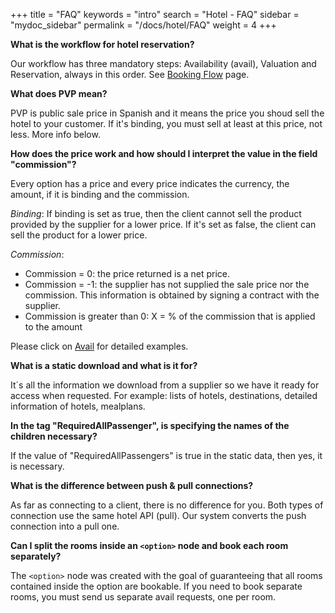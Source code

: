 +++
title = "FAQ"
keywords = "intro"
search = "Hotel - FAQ"
sidebar = "mydoc_sidebar"
permalink = "/docs/hotel/FAQ"
weight = 4
+++

**What is the workflow for hotel reservation?**

Our workflow has three mandatory steps: Availability (avail), Valuation and Reservation, always in this order. See [Booking Flow](/legacy/hotel-suppliers/how-to-guides/booking-flow/) page.



**What does PVP mean?**

PVP is public sale price in Spanish and it means the price you shoud sell the hotel to your customer. If it's binding, you must sell at least at this price, not less. More info below.




**How does the price work and how should I interpret the value in the field "commission"?**

Every option has a price and every price indicates the currency, the amount, if it is binding and the commission.

*Binding*: If binding is set as true, then the client cannot sell the product provided by the supplier for a lower price. If it's set as false, the client can sell the product for a lower price.

*Commission*:

 - Commission = 0: the price returned is a net price.
 - Commission = -1: the supplier has not supplied the sale price nor the commission. This information is obtained by signing a contract with the supplier.
 - Commission is greater than 0: X = % of the commission that is applied to the amount

  Please click on [Avail](/legacy/hotel-suppliers/methods/messages/booking-flow-methods/avail/) for detailed examples.




**What is a static download and what is it for?**

It´s all the information we download from a supplier so we have it ready for access when requested. For example: lists of  hotels, destinations, detailed information of hotels, mealplans. 




**In the tag "RequiredAllPassenger", is specifying the names of the children necessary?**

If the value of "RequiredAllPassengers" is true in the static data, then yes, it is necessary.




**What is the difference between push & pull connections?**

As far as connecting to a client, there is no difference for you. Both types of connection use the same hotel API (pull). Our system converts the push connection into a pull one. 



**Can I split the rooms inside an `<option>` node and book each room separately?**

The `<option>` node was created with the goal of guaranteeing that all rooms contained inside the option are bookable. If you need to book separate rooms, you must send us separate avail requests, one per room.



